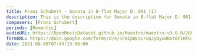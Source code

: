 ```yaml
---
title: Franz Schubert - Sonata in B-flat Major D. 961 (1)
description: This is the description for Sonata in B-flat Major D. 961 by Franz Schubert
composers: [Franz Schubert]
periods: [Romantic]
audioURL: https://OpenMusicDataset.github.io/Maestro/maestro-v3.0.0/2009/MIDI-Unprocessed_10_R2_2009_01_ORIG_MID--AUDIO_10_R2_2009_10_R2_2009_02_WAV.midi
formURL: https://docs.google.com/forms/d/e/1FAIpQLScruqJyQyuUBot6FIHTUJh7l2WUcjnSziwf_v7iSQCqMJQSHQ/viewform
date: 2021-08-08T07:43:13-06:00
---
```

